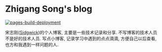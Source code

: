 # Zhigang Song's blog

[![pages-build-deployment](https://github.com/sidgwick/sidgwick.github.io/actions/workflows/pages/pages-build-deployment/badge.svg)](https://github.com/sidgwick/sidgwick.github.io/actions/workflows/pages/pages-build-deployment)

宋志刚([Sidgwick](https://github.com/sidgwick/))的个人博客, 主要是一些技术记录和分享. 不写博客的技术人员不是好的技术人员. 写点小博客, 记录学习中遇到的点点滴滴, 方便自己以后查看, 也方和我遇到一样问题的人.

